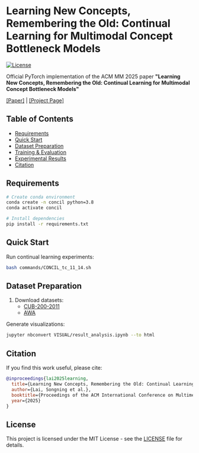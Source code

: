# Learning New Concepts, Remembering the Old: Continual Learning for Multimodal Concept Bottleneck Models

[![License](https://img.shields.io/badge/License-MIT-blue.svg)](https://opensource.org/licenses/MIT)

Official PyTorch implementation of the ACM MM 2025 paper **"Learning New Concepts, Remembering the Old: Continual Learning for Multimodal Concept Bottleneck Models"**

[[Paper]](https://arxiv.org/pdf/2411.17471) | [[Project Page]](https://github.com/xll0328/CONCIL---ACM-MM-2025-BNI-Track-/)


## Table of Contents
- [Requirements](#requirements)
- [Quick Start](#quick-start)
- [Dataset Preparation](#dataset-preparation) 
- [Training & Evaluation](#training--evaluation)
- [Experimental Results](#experimental-results)
- [Citation](#citation)

## Requirements
```bash
# Create conda environment
conda create -n concil python=3.8
conda activate concil

# Install dependencies
pip install -r requirements.txt
```

## Quick Start
Run continual learning experiments:
```bash
bash commands/CONCIL_tc_11_14.sh
```

## Dataset Preparation
1. Download datasets:
   - [CUB-200-2011](http://www.vision.caltech.edu/visipedia/CUB-200-2011.html)
   - [AWA](https://www.image-net.org/)


Generate visualizations:
```bash
jupyter nbconvert VISUAL/result_analysis.ipynb --to html
```

## Citation
If you find this work useful, please cite:
```bibtex
@inproceedings{lai2025learning,
  title={Learning New Concepts, Remembering the Old: Continual Learning for Multimodal Concept Bottleneck Models},
  author={Lai, Songning et al.},
  booktitle={Proceedings of the ACM International Conference on Multimedia},
  year={2025}
}
```

## License
This project is licensed under the MIT License - see the [LICENSE](LICENSE) file for details.
```

